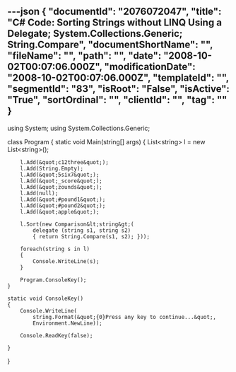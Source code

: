 ---json
{
  "documentId": "2076072047",
  "title": "C# Code: Sorting Strings without LINQ Using a Delegate; System.Collections.Generic; String.Compare",
  "documentShortName": "",
  "fileName": "",
  "path": "",
  "date": "2008-10-02T00:07:06.000Z",
  "modificationDate": "2008-10-02T00:07:06.000Z",
  "templateId": "",
  "segmentId": "83",
  "isRoot": "False",
  "isActive": "True",
  "sortOrdinal": "",
  "clientId": "",
  "tag": ""
}
---

using System;
using System.Collections.Generic;

class Program
{
    static void Main(string[] args)
    {
        List&lt;string&gt; l = new List&lt;string&gt;();

        l.Add(&quot;c12three&quot;);
        l.Add(String.Empty);
        l.Add(&quot;5six7&quot;);
        l.Add(&quot;_score&quot;);
        l.Add(&quot;zounds&quot;);
        l.Add(null);
        l.Add(&quot;#pound1&quot;);
        l.Add(&quot;#pound2&quot;);
        l.Add(&quot;apple&quot;);

        l.Sort(new Comparison&lt;string&gt;(
            delegate (string s1, string s2)
            { return String.Compare(s1, s2); }));

        foreach(string s in l)
        {
            Console.WriteLine(s);
        }

        Program.ConsoleKey();
    }

    static void ConsoleKey()
    {
        Console.WriteLine(
            string.Format(&quot;{0}Press any key to continue...&quot;,
            Environment.NewLine));

        Console.ReadKey(false);

    }
}
